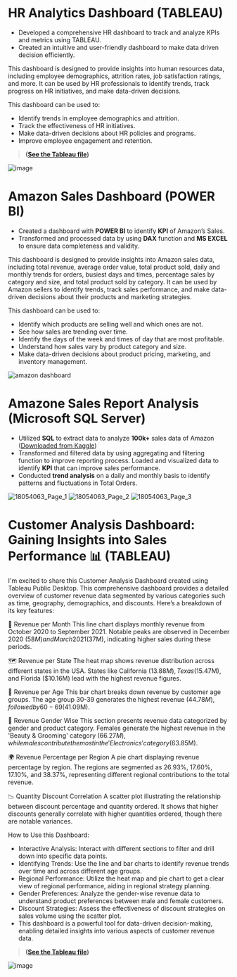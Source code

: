 
# HR Analytics Dashboard (TABLEAU)
- Developed a comprehensive HR dashboard to track and analyze KPIs and metrics using TABLEAU.
- Created an intuitive and user-friendly dashboard to make data driven decision efficiently.

This dashboard is designed to provide insights into human resources data, including employee demographics, attrition rates, job satisfaction ratings, and more. It can be used by HR professionals to identify trends, track progress on HR initiatives, and make data-driven decisions.

This dashboard can be used to:

- Identify trends in employee demographics and attrition.
- Track the effectiveness of HR initiatives.
- Make data-driven decisions about HR policies and programs.
- Improve employee engagement and retention.
> **([See the Tableau file](https://public.tableau.com/app/profile/rizwan.hassan1388/viz/HRAnalyticsDashboard_17065414097180/HRAnalyticsDashboard))**

![image](https://github.com/riz1h/Rizwan-sPortfolio/assets/130273174/e24b58df-3651-44e4-ad54-59e558952808)




# Amazon Sales Dashboard (**POWER BI**)
- Created a dashboard with **POWER BI** to identify **KPI** of Amazon’s Sales.
- Transformed and processed data by using **DAX** function and **MS EXCEL** to ensure data completeness and validity.

This dashboard is designed to provide insights into Amazon sales data, including total revenue, average order value, total product sold, daily and monthly trends for orders, busiest days and times, percentage sales by category and size, and total product sold by category. It can be used by Amazon sellers to identify trends, track sales performance, and make data-driven decisions about their products and marketing strategies.

This dashboard can be used to:

- Identify which products are selling well and which ones are not.
- See how sales are trending over time.
- Identify the days of the week and times of day that are most profitable.
- Understand how sales vary by product category and size.
- Make data-driven decisions about product pricing, marketing, and inventory management.
  
![amazon dashboard](https://github.com/riz1h/Rizwan-s-Portfolio/assets/130273174/99c71d74-d8fb-4d05-aa27-126312ab9ca0)



# Amazone Sales Report Analysis (Microsoft SQL Server)
- Utilized **SQL** to extract data to analyze **100k+** sales data of Amazon ([Downloaded from Kaggle](https://www.kaggle.com/datasets/thedevastator/unlock-profits-with-e-commerce-sales-data/data))
- Transformed and filtered data by using aggregating and filtering function to improve reporting process.
Loaded and visualized data to identify **KPI** that can improve sales performance.
- Conducted **trend analysis** on a daily and monthly basis to identify patterns and fluctuations in Total Orders.

![18054063_Page_1](https://github.com/riz1h/Rizwan-s-Portfolio/assets/130273174/1831ec5f-b8d7-473a-991e-0448e6433c02) ![18054063_Page_2](https://github.com/riz1h/Rizwan-s-Portfolio/assets/130273174/e41f9775-415a-41a7-8bc5-b431747e196e) ![18054063_Page_3](https://github.com/riz1h/Rizwan-s-Portfolio/assets/130273174/0c16a5af-a693-4023-aaf6-980ee3f46df7)



# Customer Analysis Dashboard: Gaining Insights into Sales Performance 📊 (**TABLEAU**)

I'm excited to share this Customer Analysis Dashboard created using Tableau Public Desktop. This comprehensive dashboard provides a detailed overview of customer revenue data segmented by various categories such as time, geography, demographics, and discounts. Here’s a breakdown of its key features:

📅 Revenue per Month
This line chart displays monthly revenue from October 2020 to September 2021. Notable peaks are observed in December 2020 ($58M) and March 2021 ($37M), indicating higher sales during these periods.

🗺️ Revenue per State
The heat map shows revenue distribution across different states in the USA. States like California ($13.88M), Texas ($15.47M), and Florida ($10.16M) lead with the highest revenue figures.

👥 Revenue per Age
This bar chart breaks down revenue by customer age groups. The age group 30-39 generates the highest revenue ($44.78M), followed by 60-69 ($41.09M).

🚻 Revenue Gender Wise
This section presents revenue data categorized by gender and product category. Females generate the highest revenue in the 'Beauty & Grooming' category ($66.27M), while males contribute the most in the 'Electronics' category ($63.85M).

🌍 Revenue Percentage per Region
A pie chart displaying revenue percentage by region. The regions are segmented as 26.93%, 17.60%, 17.10%, and 38.37%, representing different regional contributions to the total revenue.

📉 Quantity Discount Correlation
A scatter plot illustrating the relationship between discount percentage and quantity ordered. It shows that higher discounts generally correlate with higher quantities ordered, though there are notable variances.

How to Use this Dashboard:
+ Interactive Analysis: Interact with different sections to filter and drill down into specific data points.
+ Identifying Trends: Use the line and bar charts to identify revenue trends over time and across different age groups.
+ Regional Performance: Utilize the heat map and pie chart to get a clear view of regional performance, aiding in regional strategy planning.
+ Gender Preferences: Analyze the gender-wise revenue data to understand product preferences between male and female customers.
+ Discount Strategies: Assess the effectiveness of discount strategies on sales volume using the scatter plot.
+ This dashboard is a powerful tool for data-driven decision-making, enabling detailed insights into various aspects of customer revenue data.



> **([See the Tableau file](https://public.tableau.com/app/profile/rizwan.hassan1388/viz/CustomerAnalysisDashboard_17191278560960/Dashboard1?publish=yes))**

![image](https://github.com/riz1h/Rizwan-sPortfolio/assets/130273174/eb92e023-ad19-48f7-88cc-25b8adf02dd8)
